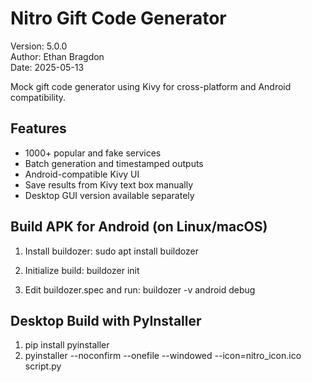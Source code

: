 # Nitro Gift Code Generator

Version: 5.0.0  
Author: Ethan Bragdon  
Date: 2025-05-13

Mock gift code generator using Kivy for cross-platform and Android compatibility.

## Features
- 1000+ popular and fake services
- Batch generation and timestamped outputs
- Android-compatible Kivy UI
- Save results from Kivy text box manually
- Desktop GUI version available separately

## Build APK for Android (on Linux/macOS)

1. Install buildozer:
   sudo apt install buildozer

2. Initialize build:
   buildozer init

3. Edit buildozer.spec and run:
   buildozer -v android debug

## Desktop Build with PyInstaller

1. pip install pyinstaller
2. pyinstaller --noconfirm --onefile --windowed --icon=nitro_icon.ico script.py
